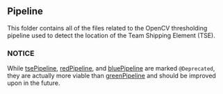 ## Pipeline

This folder contains all of the files related to the OpenCV thresholding pipeline used to detect the location of the Team Shipping Element (TSE).

### NOTICE

While [tsePipeline](tsePipeline.java), [redPipeline](redPipeline.java), and [bluePipeline](bluePipeline.java) are marked `@Deprecated`, they are actually more viable than [greenPipeline](greenPipeline.java) and should be improved upon in the future.